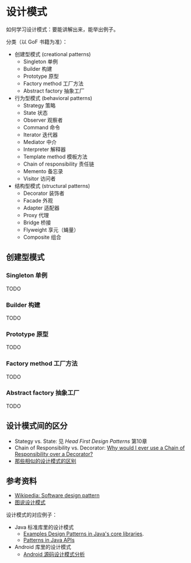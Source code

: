 # 设计模式

如何学习设计模式：要能讲解出来，能举出例子。

分类（以 GoF 书籍为准）：

+ 创建型模式 (creational patterns)
  + Singleton 单例
  + Builder 构建
  + Prototype 原型
  + Factory method 工厂方法
  + Abstract factory 抽象工厂
+ 行为型模式 (behavioral patterns)
  + Strategy 策略
  + State 状态
  + Observer 观察者
  + Command 命令
  + Iterator 迭代器
  + Mediator 中介
  + Interpreter 解释器
  + Template method 模板方法
  + Chain of responsibility 责任链
  + Memento 备忘录
  + Visitor 访问者
+ 结构型模式 (structural patterns)
  + Decorator 装饰者
  + Facade 外观
  + Adapter 适配器
  + Proxy 代理
  + Bridge 桥接
  + Flyweight 享元（蝇量）
  + Composite 组合

## 创建型模式

### Singleton 单例

TODO

### Builder 构建

TODO

### Prototype 原型

TODO

### Factory method 工厂方法

TODO

### Abstract factory 抽象工厂

TODO


## 设计模式间的区分

+ Stategy vs. State: 见 _Head First Design Patterns_ 第10章
+ Chain of Responsibility vs. Decorator: [Why would I ever use a Chain of Responsibility over a Decorator?](https://stackoverflow.com/questions/747913/why-would-i-ever-use-a-chain-of-responsibility-over-a-decorator)
+ [那些相似的设计模式的区别](https://blog.csdn.net/jinzhuojun/article/details/11555595)

## 参考资料

+ [Wikipedia: Software design pattern](https://en.wikipedia.org/wiki/Software_design_pattern)
+ [图说设计模式](https://design-patterns.readthedocs.io/zh_CN/latest/index.html)

设计模式的对应例子：

+ Java 标准库里的设计模式
  +  [Examples Design Patterns in Java's core libraries](https://stackoverflow.com/questions/1673841/examples-of-gof-design-patterns-in-javas-core-libraries).
  + [Patterns in Java APIs](http://cecs.wright.edu/~tkprasad/courses/ceg860/paper/node26.html)
+ Android 库里的设计模式
  + [Android 源码设计模式分析](https://github.com/simple-android-framework/android_design_patterns_analysis)
